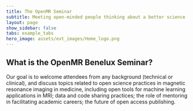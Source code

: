 ```yaml
---
title: The OpenMR Seminar
subtitle: Meeting open-minded people thinking about a better science
layout: page
show_sidebar: false
tabs: example_tabs
hero_image: assets/ext_images/Home_logo.png
---
```


## What is the OpenMR Benelux Seminar?

Our goal is to welcome attendees from any background (technical or clinical), and discuss topics related to open science practices in magnetic resonance imaging in medicine, including open tools for machine learning applications in MRI; data and code sharing practices; the role of mentoring in facilitating academic careers; the future of open access publishing.